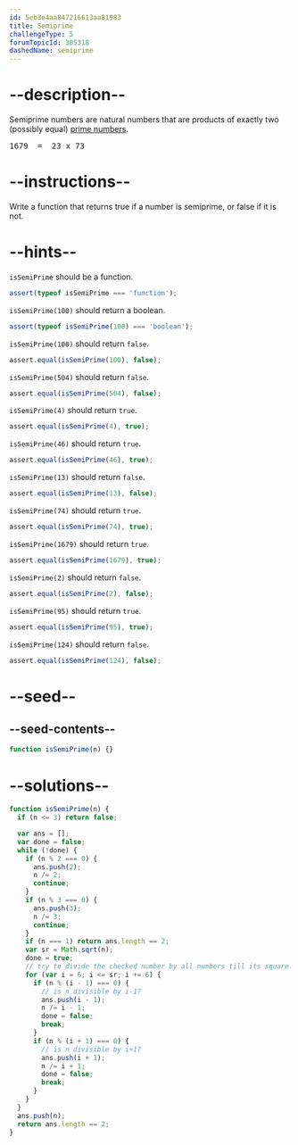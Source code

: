 ```yaml
---
id: 5eb3e4aa847216613aa81983
title: Semiprime
challengeType: 5
forumTopicId: 385318
dashedName: semiprime
---
```


# --description--

Semiprime numbers are natural numbers that are products of exactly two (possibly equal) [prime numbers](https://rosettacode.org/wiki/prime_number).

<pre>1679  =  23 x 73</pre>

# --instructions--

Write a function that returns true if a number is semiprime, or false if it is not.

# --hints--

`isSemiPrime` should be a function.

```js
assert(typeof isSemiPrime === 'function');
```

`isSemiPrime(100)` should return a boolean.

```js
assert(typeof isSemiPrime(100) === 'boolean');
```

`isSemiPrime(100)` should return `false`.

```js
assert.equal(isSemiPrime(100), false);
```

`isSemiPrime(504)` should return `false`.

```js
assert.equal(isSemiPrime(504), false);
```

`isSemiPrime(4)` should return `true`.

```js
assert.equal(isSemiPrime(4), true);
```

`isSemiPrime(46)` should return `true`.

```js
assert.equal(isSemiPrime(46), true);
```

`isSemiPrime(13)` should return `false`.

```js
assert.equal(isSemiPrime(13), false);
```

`isSemiPrime(74)` should return `true`.

```js
assert.equal(isSemiPrime(74), true);
```

`isSemiPrime(1679)` should return `true`.

```js
assert.equal(isSemiPrime(1679), true);
```

`isSemiPrime(2)` should return `false`.

```js
assert.equal(isSemiPrime(2), false);
```

`isSemiPrime(95)` should return `true`.

```js
assert.equal(isSemiPrime(95), true);
```

`isSemiPrime(124)` should return `false`.

```js
assert.equal(isSemiPrime(124), false);
```

# --seed--

## --seed-contents--

```js
function isSemiPrime(n) {}
```

# --solutions--

```js
function isSemiPrime(n) {
  if (n <= 3) return false;

  var ans = [];
  var done = false;
  while (!done) {
    if (n % 2 === 0) {
      ans.push(2);
      n /= 2;
      continue;
    }
    if (n % 3 === 0) {
      ans.push(3);
      n /= 3;
      continue;
    }
    if (n === 1) return ans.length == 2;
    var sr = Math.sqrt(n);
    done = true;
    // try to divide the checked number by all numbers till its square root.
    for (var i = 6; i <= sr; i += 6) {
      if (n % (i - 1) === 0) {
        // is n divisible by i-1?
        ans.push(i - 1);
        n /= i - 1;
        done = false;
        break;
      }
      if (n % (i + 1) === 0) {
        // is n divisible by i+1?
        ans.push(i + 1);
        n /= i + 1;
        done = false;
        break;
      }
    }
  }
  ans.push(n);
  return ans.length == 2;
}
```
